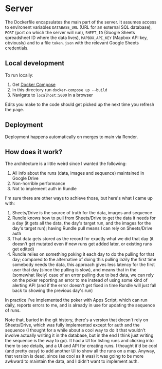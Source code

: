 # Server

The Dockerfile encapsulates the main part of the server. It assumes access to environent variables
`DATABASE_URL` (URL for an external SQL database), `PORT` (port on which the server will run),
`SHEET_ID` (Google Sheets spreadsheet ID where the data lives), `MAPBOX_API_KEY` (Mapbox API key,
obviously) and to a file `token.json` with the relevant Google Sheets credentials.

## Local development

To run locally:
1. Get [Docker Compose](https://docs.docker.com/compose/install/)
1. In this directory run `docker-compose up --build`
1. Navigate to `localhost:5000` in a browser

Edits you make to the code should get picked up the next time you refresh the page.

## Deployment

Deployment happens automatically on merges to main via Render.

## How does it work?

The architecture is a little weird since I wanted the following:
1. All info about the runs (data, images and sequence) maintained in Google Drive
1. Non-horrible performance
1. Not to implement auth in Rundle

I'm sure there are other ways to achieve those, but here's what I came up with:
1. Sheets/Drive is the source of truth for the data, images and sequence
1. Rundle knows how to pull from Sheets/Drive to get the data it needs for a day (it gets all the
   data, the day's target run, and the images for the day's target run); having Rundle pull means I
   can rely on Sheets/Drive auth
1. That data gets stored as the record for exactly what we did that day (it doesn't get mutated even
   if new runs get added later, or existing runs get edited)
1. Rundle relies on something poking it each day to do the pulling for that day; compared to the
   alternative of doing this pulling lazily the first time somebody needs the data, this approach
   gives less latency for the first user that day (since the pulling is slow), and means that in the
   (somewhat likely) case of an error pulling due to bad data, we can rely on the poker reporting an
   error to me instead of using some kind of alerting API (and if the error doesn't get fixed in
   time Rundle will just fall back to showing the previous day's run)

In practice I've implemented the poker with Apps Script, which can run daily, reports errors to me,
and is already in use for updating the sequence of runs.

Note that, buried in the git history, there's a version that doesn't rely on Sheets/Drive, which was
fully implemented except for auth and the sequence (I thought for a while about a cool way to do it
that wouldn't involve actually writing it in the database, but in the end I think just writing the
sequence is the way to go). It had a UI for listing runs and clicking into them to see details, and
a UI and API for creating runs. I thought it'd be cool (and pretty easy) to add another UI to show
all the runs on a map. Anyway, that version is dead, since (as cool as it was) it was going to be
more awkward to maintain the data, and I didn't want to implement auth.
